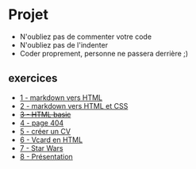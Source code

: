 # Projet

- N'oubliez pas de commenter votre code
- N'oubliez pas de l'indenter
- Coder proprement, personne ne passera derrière ;)

## exercices

- [1 - markdown vers HTML](1-exercice-markdown-to-html.md)
- [2 - markdown vers HTML et CSS](2-exercice-markdown-to-html-and-css.md)
- ~~[3 - HTML basic](3-exercice-html-basic.md)~~
- [4 - page 404](4-exercice-404-html.md)
- [5 - créer un CV](5-exercice-creer-un-cv.md)
- [6 - Vcard en HTML](6-exercice-vcard-html.md)
- [7 - Star Wars](7-exercice-star-wars.md)
- [8 - Présentation](8-exercice-summary.md)
